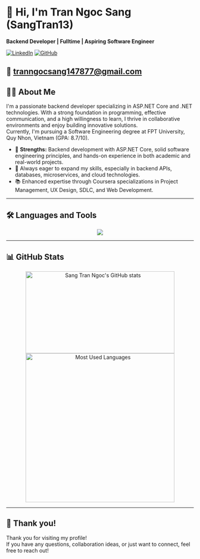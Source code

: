 ﻿# 👋 Hi, I'm Tran Ngoc Sang (SangTran13)

**Backend Developer | Fulltime | Aspiring Software Engineer**

[![LinkedIn](https://img.shields.io/badge/LinkedIn-sangtn13-blue?logo=linkedin&style=flat-square)](https://www.linkedin.com/in/sangtn13)
[![GitHub](https://img.shields.io/badge/GitHub-SangTran13-black?logo=github&style=flat-square)](https://github.com/SangTran13)

📧 tranngocsang147877@gmail.com  
---

## 🧑‍💻 About Me

I'm a passionate backend developer specializing in ASP.NET Core and .NET technologies. With a strong foundation in programming, effective communication, and a high willingness to learn, I thrive in collaborative environments and enjoy building innovative solutions.  
Currently, I'm pursuing a Software Engineering degree at FPT University, Quy Nhon, Vietnam (GPA: 8.7/10).

- 💪 **Strengths:** Backend development with ASP.NET Core, solid software engineering principles, and hands-on experience in both academic and real-world projects.
- 🚀 Always eager to expand my skills, especially in backend APIs, databases, microservices, and cloud technologies.
- 📚 Enhanced expertise through Coursera specializations in Project Management, UX Design, SDLC, and Web Development.

---

## 🛠️ Languages and Tools

<p align="center">
  <a href="https://skillicons.dev">
    <img src="https://skillicons.dev/icons?i=dotnet,java,docker,sqlserver,postgre,bootstrap,css,discord,firebase,github,gitlab,html,js,kotlin,linux,linkedin,notion,nodejs,visualstudio,vscode&perline=5" />
  </a>
</p>

---

## 📊 GitHub Stats

<div align="center">
  <img src="https://github-readme-stats.vercel.app/api?username=SangTran13&show_icons=true&theme=dracula" alt="Sang Tran Ngoc's GitHub stats" width="400", height="220" />
</div>

<div align="center">
  <img src="https://github-readme-stats.vercel.app/api/top-langs/?username=SangTran13&layout=compact" alt="Most Used Languages" width="400" />
</div>

---

## 🙏 Thank you!

Thank you for visiting my profile!  
If you have any questions, collaboration ideas, or just want to connect, feel free to reach out!




